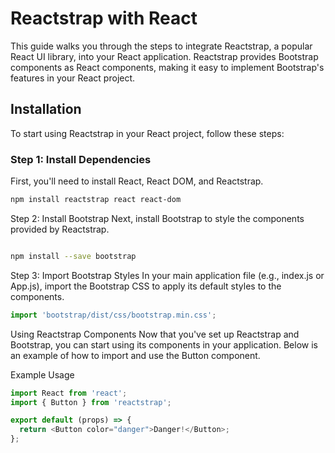 
# Reactstrap with React

This guide walks you through the steps to integrate Reactstrap, a popular React UI library, into your React application. Reactstrap provides Bootstrap components as React components, making it easy to implement Bootstrap's features in your React project.

## Installation

To start using Reactstrap in your React project, follow these steps:

### Step 1: Install Dependencies

First, you'll need to install React, React DOM, and Reactstrap.

```bash
npm install reactstrap react react-dom
```
Step 2: Install Bootstrap
Next, install Bootstrap to style the components provided by Reactstrap.

```bash

npm install --save bootstrap
```
Step 3: Import Bootstrap Styles
In your main application file (e.g., index.js or App.js), import the Bootstrap CSS to apply its default styles to the components.

```js
import 'bootstrap/dist/css/bootstrap.min.css';
```
Using Reactstrap Components
Now that you've set up Reactstrap and Bootstrap, you can start using its components in your application. Below is an example of how to import and use the Button component.

Example Usage
```js
import React from 'react';
import { Button } from 'reactstrap';

export default (props) => {
  return <Button color="danger">Danger!</Button>;
};

```